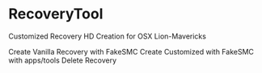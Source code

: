 RecoveryTool  
============

Customized Recovery HD Creation for OSX Lion-Mavericks 

Create Vanilla Recovery with FakeSMC
Create Customized with FakeSMC with apps/tools
Delete Recovery
